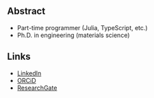 ## Abstract
- Part-time programmer (Julia, TypeScript, etc.)
- Ph.D. in engineering (materials science)

## Links
- [LinkedIn](https://www.linkedin.com/in/shun-ueda/)
- [ORCiD](https://orcid.org/my-orcid?orcid=0000-0002-8161-9424)
- [ResearchGate](https://www.researchgate.net/profile/Shun-Ueda)
